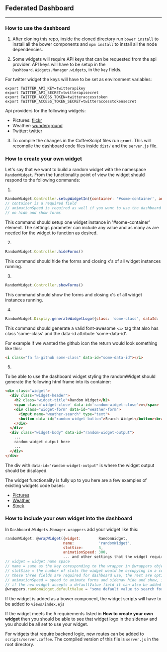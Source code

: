 ## Federated Dashboard
---

### How to use the dashboard

1. After cloning this repo, inside the cloned directory run `bower install` to install all the bower components and `npm install` to install all the node dependencies.

2. Some widgets will require API keys that can be requested from the api provider. API keys will have to be setup in the `Dashboard.Widgets.Manager.widgets`, in the `key` fields.

For twitter widget the keys will have to be set as environment variables:
```
export TWITTER_API_KEY=twitterapikey
export TWITTER_API_SECRET=twitterapisecret
export TWITTER_ACCESS_TOKEN=twitteraccesstoken
export TWITTER_ACCESS_TOKEN_SECRET=twitteraccesstokensecret
```

Api providers for the following widgets:

+ Pictures: [flickr](https://www.flickr.com/services/api/)
+ Weather:  [wunderground](http://www.wunderground.com/weather/api/)
+ Twitter:  [twitter](https://dev.twitter.com/)

3. To compile the changes in the CoffeeScript files run `grunt`. This will recompile the dashboard code files inside `dist/` and the `server.js` file.

### How to create your own widget

Let's say that we want to build a random widget with the namespace `RandomWidget`.
From the functionality point of view the widget should respond to the following commands:

1.
```javascript
RandomWidget.Controller.setupWidgetIn({container: '#some-container', animationSpeed: 300, otherOption: 'other-option'i, ...more options })
// container is a required field
// animationSpeed is required as well if you want to use the dashboard with animations
// on hide and show forms
```
This command should setup one widget instance in '#some-container' element.
The settings parameter can include any value and as many as are needed for the widget to function as desired.

2.
```javascript
RandomWidget.Controller.hideForms()
```
This command should hide the forms and closing x's of all widget instances running.

3.
```javascript
RandomWidget.Controller.showForms()
```
This command should show the forms and closing x's of all widget instances running.

4.
```javascript
RandomWidget.Display.generateWidgetLogo({class: 'some-class', dataId: 'some-data-id'})
```
This command should generate a valid font-awesome `<i>` tag that also has class 'some-class' and the data-id attribute 'some-data-id'.

For example if we wanted the github icon the return would look something like this:
```html
<i class="fa fa-github some-class" data-id="some-data-id"></i>
```

5.
To be able to use the dashboard widget styling the randomWidget should generate the following html frame into its container:
```html
<div class="widget">
  <div class="widget-header">
    <h2 class="widget-title">Random Widget</h2>
    <span class='widget-close' data-id='random-widget-close'>×</span>
    <div class="widget-form" data-id="weather-form">
      <input name="weather-search" type="text">
      <button data-id="random-widget-button">Search Widget</button><br>
    </div>
  </div>
  <div class="widget-body" data-id="random-widget-output">
    ...
    random widget output here
    ...
  </div>
</div>
```

The div with `data-id="random-widget-output"` is where the widget output should be displayed.

The widget functionality is fully up to you here are a few examples of existing widgets code bases:
- [Pictures](https://github.com/bwvoss/federated-dashboard-flickr-widget)
- [Weather](https://github.com/bwvoss/federated-dashboard-wunderground-widget)
- [Stock](https://github.com/bwvoss/federated-dashboard-markitondemand-widget)

### How to include your own widget into the dashboard

In `Dashboard.Widgets.Manager.wrappers` add your widget like this:
```javascript
randomWidget: @wrapWidget({widget:        RandomWidget,
                          name:           'randomWidget',
                          slotSize:       3,
                          animationSpeed: 300,
                          ... and other settings that the widget requires ...})
// widget = widget name space
// name = same as the key coresponding to the wrapper in @wrappers object
// slotSize = the number of slots the widget would be occupying in a column
// these three fields are required for dashboard use, the rest are optional
// animationSpeed = speed to animate forms and sidenav hide and show, include if using animations
// if the new widget accepts a defaultValue field it can also be added to the Dashboard.Widgets.Manager.addDefaultsToWrappers() function like this:
@wrappers.randomWidget.defaultValue = "some default value to search for"
```

If the widget is added as a bower component, the widget scripts will have to be added to `views/index.ejs`

If the widget meets the 5 requirements listed in  **How to create your own widget** then you should be able to see that widget logo in the sidenav and you should be all set to use your widget.

For widgets that require backend logic, new routes can be added to `scripts/server.coffee`. The compiled version of this file is `server.js` in the root directory.
